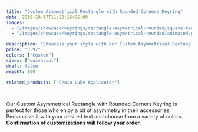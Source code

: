 ```yaml
---
title: "Custom Asymmetrical Rectangle with Rounded Corners Keyring"
date: 2019-10-17T11:22:16+06:00
images:
  - "/images/showcase/keyrings/rectangle-asymetrical-rounded/square-reounded-corners-asymetrical.png"
  - "/images/showcase/keyrings/rectangle-asymetrical-rounded/animated.gif"

description: "Showcase your style with our Custom Asymmetrical Rectangle with Rounded Corners Keyring, designed for those who appreciate a unique flair."
price: "3.97"
colors: ["Custom"]
sizes: ["universal"]
draft: false
weight: 100

related_products: ["Chain Lube Applicator"]

---
```


Our Custom Asymmetrical Rectangle with Rounded Corners Keyring is perfect for those who enjoy a bit of asymmetry in their accessories. Personalize it with your desired text and choose from a variety of colors. **Confirmation of customizations will follow your order.**
